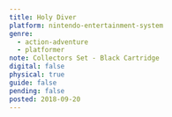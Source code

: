 ```yaml
---
title: Holy Diver
platform: nintendo-entertainment-system
genre:
  - action-adventure
  - platformer
note: Collectors Set - Black Cartridge
digital: false
physical: true
guide: false
pending: false
posted: 2018-09-20
---
```

